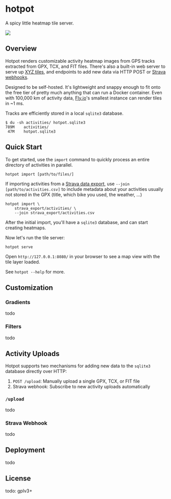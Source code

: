 # hotpot

A spicy little heatmap tile server.

![](https://user-images.githubusercontent.com/188935/273125894-7f76eabb-585b-405d-af16-a93df2d85cb4.png)

## Overview

Hotpot renders customizable activity heatmap images from GPS tracks extracted
from GPX, TCX, and FIT files. There's also a built-in web server to
serve up [XYZ tiles], and endpoints to add new data via HTTP POST or
[Strava webhooks].


Designed to be self-hosted. It's lightweight and snappy enough to fit onto the
free tier of pretty much anything that can run a Docker container. Even with
100,000 km of activity data, [Fly.io]'s smallest instance can render tiles in
~1 ms.

Tracks are efficiently stored in a local `sqlite3` database.

[XYZ tiles]: https://en.wikipedia.org/wiki/Tiled_web_map
[Strava webhooks]: https://developers.strava.com/docs/webhooks/
[Fly.io]: https://fly.io/

```console
$ du -sh activities/ hotpot.sqlite3
789M    activities/
 47M    hotpot.sqlite3
```

## Quick Start

To get started, use the `import` command to quickly process an entire
directory of activities in parallel.

```
hotpot import [path/to/files/]
```

If importing activities from a [Strava data export], use
`--join [path/to/activities.csv]` to include metadata about your
activities usually not stored in the GPX (title, which bike you used, the
weather, ...)

```
hotpot import \
    strava_export/activities/ \
    --join strava_export/activities.csv
```

[Strava data export]: https://support.strava.com/hc/en-us/articles/216918437-Exporting-your-Data-and-Bulk-Export

After the initial import, you'll have a `sqlite3` database, and can start
creating heatmaps.

Now let's run the tile server:

```
hotpot serve
```

Open `http://127.0.0.1:8080/` in your browser to see a map view with the tile
layer loaded.

See `hotpot --help` for more.

## Customization

### Gradients

todo

### Filters

todo

## Activity Uploads

Hotpot supports two mechanisms for adding new data to the `sqlite3` database
directly over HTTP:

1. `POST /upload`: Manually upload a single GPX, TCX, or FIT file
2. Strava webhook: Subscribe to new activity uploads automatically

### `/upload`

todo

### Strava Webhook

todo

## Deployment

todo

## License

todo: gplv3+